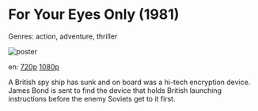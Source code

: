 # For Your Eyes Only (1981)

Genres: action, adventure, thriller

![poster](http://image.tmdb.org/t/p/w500/5iSce6BqErtjV7jn2TTUjpCkuZl.jpg)

en:
  [720p](magnet:?xt=urn:btih:0A9D2A100CFCBF19FB528965A8688A113F89A402&tr=udp://glotorrents.pw:6969/announce&tr=udp://tracker.opentrackr.org:1337/announce&tr=udp://torrent.gresille.org:80/announce&tr=udp://tracker.openbittorrent.com:80&tr=udp://tracker.coppersurfer.tk:6969&tr=udp://tracker.leechers-paradise.org:6969&tr=udp://p4p.arenabg.ch:1337&tr=udp://tracker.internetwarriors.net:1337)
  [1080p](magnet:?xt=urn:btih:E6EA8D41778593F3CE7C1E02433E7E6E09A0CA1D&tr=udp://glotorrents.pw:6969/announce&tr=udp://tracker.opentrackr.org:1337/announce&tr=udp://torrent.gresille.org:80/announce&tr=udp://tracker.openbittorrent.com:80&tr=udp://tracker.coppersurfer.tk:6969&tr=udp://tracker.leechers-paradise.org:6969&tr=udp://p4p.arenabg.ch:1337&tr=udp://tracker.internetwarriors.net:1337)
  


A British spy ship has sunk and on board was a hi-tech encryption device. James Bond is sent to find the device that holds British launching instructions before the enemy Soviets get to it first.
